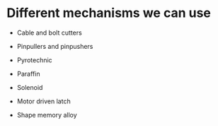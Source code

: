 # Different mechanisms we can use

  * Cable and bolt cutters

  * Pinpullers and pinpushers

   + Pyrotechnic

   + Paraffin

   + Solenoid

   * Motor driven latch

   * Shape memory alloy
